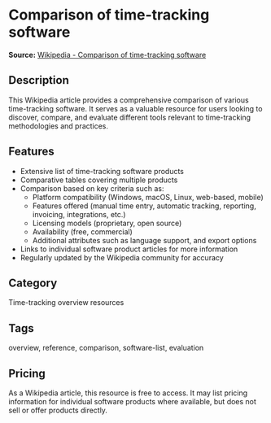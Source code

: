 # Comparison of time-tracking software

**Source:** [Wikipedia - Comparison of time-tracking software](https://en.wikipedia.org/wiki/Comparison_of_time-tracking_software)

## Description
This Wikipedia article provides a comprehensive comparison of various time-tracking software. It serves as a valuable resource for users looking to discover, compare, and evaluate different tools relevant to time-tracking methodologies and practices.

## Features
- Extensive list of time-tracking software products
- Comparative tables covering multiple products
- Comparison based on key criteria such as:
  - Platform compatibility (Windows, macOS, Linux, web-based, mobile)
  - Features offered (manual time entry, automatic tracking, reporting, invoicing, integrations, etc.)
  - Licensing models (proprietary, open source)
  - Availability (free, commercial)
  - Additional attributes such as language support, and export options
- Links to individual software product articles for more information
- Regularly updated by the Wikipedia community for accuracy

## Category
Time-tracking overview resources

## Tags
overview, reference, comparison, software-list, evaluation

## Pricing
As a Wikipedia article, this resource is free to access. It may list pricing information for individual software products where available, but does not sell or offer products directly.